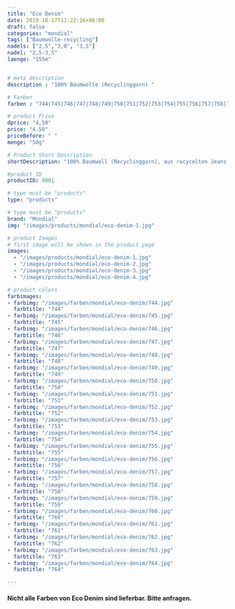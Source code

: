 ```yaml
---
title: "Eco Denim"
date: 2019-10-17T11:22:16+06:00
draft: false
categories: "mondial"
tags: ["Baumwolle-recycling"]
nadels: ["2,5","3,0", "3,5"]
nadel: "2,5-3,5" 
laenge: "155m"	


# meta description
description : "100% Baumwolle (Recyclinggarn) "

# Farben
farben : "744|745|746|747|748|749|750|751|752|753|754|755|756|757|758|759|760|761|762|763|764"

# product Price
dprice: "4,50"
price: "4.50"
priceBefore: " "
menge: "50g"

# Product Short Description
shortDescription: "100% Baumwoll (Recyclinggarn), aus recycelten Jeans, klasse Griff"

#product ID
productID: 9001

# type must be "products"
type: "products"

# type must be "products"
brand: "Mondial"
img: "/images/products/mondial/eco-denim-1.jpg"   

# product Images
# first image will be shown in the product page
images:
  - "/images/products/mondial/eco-denim-1.jpg"
  - "/images/products/mondial/eco-denim-2.jpg"
  - "/images/products/mondial/eco-denim-3.jpg"
  - "/images/products/mondial/eco-denim-4.jpg"

# product colors
farbimages:
- farbimg: "/images/farben/mondial/eco-denim/744.jpg"	
  farbtitle: "744"
- farbimg: "/images/farben/mondial/eco-denim/745.jpg"	
  farbtitle: "745"
- farbimg: "/images/farben/mondial/eco-denim/746.jpg"	
  farbtitle: "746"
- farbimg: "/images/farben/mondial/eco-denim/747.jpg"	
  farbtitle: "747"
- farbimg: "/images/farben/mondial/eco-denim/748.jpg"	
  farbtitle: "748"
- farbimg: "/images/farben/mondial/eco-denim/749.jpg"	
  farbtitle: "749"
- farbimg: "/images/farben/mondial/eco-denim/750.jpg"	
  farbtitle: "750"
- farbimg: "/images/farben/mondial/eco-denim/751.jpg"	
  farbtitle: "751"
- farbimg: "/images/farben/mondial/eco-denim/752.jpg"	
  farbtitle: "752"
- farbimg: "/images/farben/mondial/eco-denim/753.jpg"	
  farbtitle: "753"
- farbimg: "/images/farben/mondial/eco-denim/754.jpg"	
  farbtitle: "754"
- farbimg: "/images/farben/mondial/eco-denim/755.jpg"	
  farbtitle: "755"
- farbimg: "/images/farben/mondial/eco-denim/756.jpg"	
  farbtitle: "756"
- farbimg: "/images/farben/mondial/eco-denim/757.jpg"	
  farbtitle: "757"
- farbimg: "/images/farben/mondial/eco-denim/758.jpg"	
  farbtitle: "758"
- farbimg: "/images/farben/mondial/eco-denim/759.jpg"	
  farbtitle: "759"
- farbimg: "/images/farben/mondial/eco-denim/760.jpg"	
  farbtitle: "760"
- farbimg: "/images/farben/mondial/eco-denim/761.jpg"	
  farbtitle: "761"
- farbimg: "/images/farben/mondial/eco-denim/762.jpg"	
  farbtitle: "762"
- farbimg: "/images/farben/mondial/eco-denim/763.jpg"	
  farbtitle: "763"
- farbimg: "/images/farben/mondial/eco-denim/764.jpg"	
  farbtitle: "764"

---
```


#### Nicht alle Farben von Eco Denim sind lieferbar. Bitte anfragen.